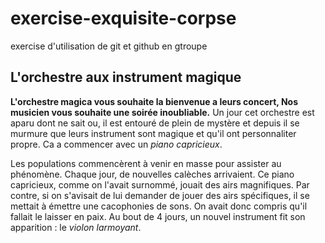 # exercise-exquisite-corpse

exercise d'utilisation de git et github en gtroupe

## L'orchestre aux instrument magique

**L'orchestre magica vous souhaite la bienvenue a leurs concert, Nos musicien vous souhaite une soirée inoubliable.**
Un jour cet orchestre est aparu dont ne sait ou, il est entouré de plein de mystère et depuis il se murmure que leurs instrument sont magique et qu'il ont personnaliter propre. Ca a commencer avec un *piano capricieux*.

Les populations commencèrent à venir en masse pour assister au phénomène. Chaque jour, de nouvelles calèches arrivaient. 
Ce piano capricieux, comme on l'avait surnommé, jouait des airs magnifiques. Par contre, si on s'avisait de lui demander de jouer des airs spécifiques, il se mettait à émettre une cacophonies de sons. On avait donc compris qu'il fallait le laisser en paix. 
Au bout de 4 jours, un nouvel instrument fit son apparition : le *violon larmoyant*.